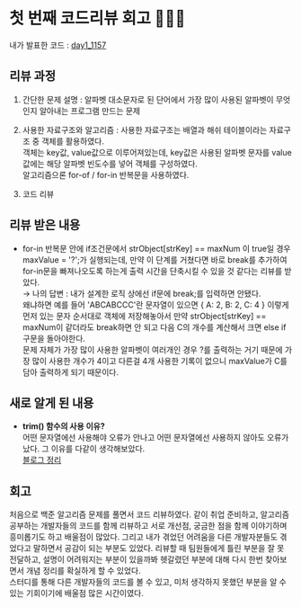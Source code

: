 # 첫 번째 코드리뷰 회고 👩🏻‍💻
내가 발표한 코드 : [day1_1157](https://github.com/SOOYEONIU/CodingTest/blob/main/Code/1week/day2_1157.js)

## 리뷰 과정
1. 간단한 문제 설명
  : 알파벳 대소문자로 된 단어에서 가장 많이 사용된 알파벳이 무엇인지 알아내는 프로그램 만드는 문제  

2. 사용한 자료구조와 알고리즘
  : 사용한 자료구조는 배열과 해쉬 테이블이라는 자료구조 중 객체를 활용하였다.  
  객체는 key값, value값으로 이루어져있는데, key값은 사용된 알파벳 문자를 value값에는 해당 알파벳 빈도수를 넣어 객체를 구성하였다.  
  알고리즘으론 for-of / for-in 반복문을 사용하였다.  

3. 코드 리뷰

## 리뷰 받은 내용
- for-in 반복문 안에 if조건문에서 strObject[strKey] == maxNum 이 true일 경우 maxValue = '?';가 실행되는데, 만약 이 단계를 거쳤다면 바로 break를 추가하여
  for-in문을 빠져나오도록 하는게 출력 시간을 단축시킬 수 있을 것 같다는 리뷰를 받았다.  
  → 나의 답변 : 내가 설계한 로직 상에선 if문에 break;를 입력하면 안됐다.  
  왜냐하면 예를 들어 'ABCABCCC'란 문자열이 있으면 { A: 2, B: 2, C: 4 } 이렇게 먼저 있는 문자 순서대로 객체에 저장해놓아서 만약 strObject[strKey] == maxNum이 같더라도 break하면 안 되고 다음 C의 개수를 계산해서 크면 else if 구문을 돌아야한다.  
  문제 자체가 가장 많이 사용한 알파벳이 여러개인 경우 ?를 출력하는 거기 때문에 가장 많이 사용한 개수가 4이고 다른걸 4개 사용한 기록이 없으니 maxValue가 C를 담아 출력하게 되기 때문이다.

## 새로 알게 된 내용  
- **trim() 함수의 사용 이유?**  
  어떤 문자열에선 사용해야 오류가 안나고 어떤 문자열에선 사용하지 않아도 오류가 났다. 그 이유를 다같이 생각해보았다.  
  [블로그 정리](https://sootech-story.tistory.com/12)

## 회고
처음으로 백준 알고리즘 문제를 풀면서 코드 리뷰하였다. 같이 취업 준비하고, 알고리즘 공부하는 개발자들의 코드를 함께 리뷰하고 서로 개선점, 궁금한 점을 함께 이야기하며 흥미롭기도 하고 배울점이 많았다. 그리고 내가 겪었던 어려움을 다른 개발자분들도 겪었다고 말하면서 공감이 되는 부분도 있었다. 리뷰할 때 팀원들에게 틀린 부분을 잘 못 전달하고, 설명이 어려워지는 부분이 있을까봐 헷갈렸던 부분에 대해 다시 한번 찾아보면서 개념 정리를 확실하게 할 수 있었다.   
스터디를 통해 다른 개발자들의 코드를 볼 수 있고, 미처 생각하지 못했던 부분을 알 수 있는 기회이기에 배울점 많은 시간이였다.
